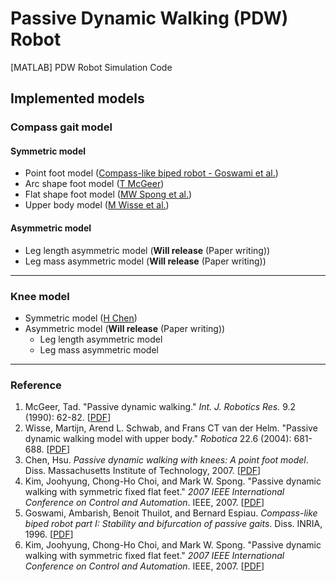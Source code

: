 # Passive Dynamic Walking (PDW) Robot

[MATLAB] PDW Robot Simulation Code



## Implemented models

### Compass gait model

#### Symmetric model

- Point foot model ([Compass-like biped robot - Goswami et al.](https://hal.inria.fr/inria-00073701/file/RR-2996.pdf))
- Arc shape foot model ([T McGeer](https://users.dimi.uniud.it/~antonio.dangelo/Robotica/2019/helper/leggedRobot/McGeer-Passive_dynamic_walking.pdf))
- Flat shape foot model ([MW Spong et al.](https://ieeexplore.ieee.org/iel5/4376306/4376307/04376312.pdf?casa_token=voxBKxih_IUAAAAA:WugTLWGqKSPHyVzvV0aAtvCpZ0DTGv8CwP5Vo3XLf8V9-VeZr3CtWCd7DDbIv6UpG9iTsULEC2A))
- Upper body model ([M Wisse et al.](https://www.cambridge.org/core/services/aop-cambridge-core/content/view/5B6847FB3E431F3F5A206436F1D74362/S0263574704000475a.pdf/div-class-title-passive-dynamic-walking-model-with-upper-body-div.pdf?casa_token=lkx8IjEi2QwAAAAA:ANd7dZRZLYYH8ivSfQsX1gXaUrTwZUosHCXAJapLbcEpKrTfWsGv-FFxieYmPqdwfxJWv9mTbC12uR7V))

#### Asymmetric model

- Leg length asymmetric model (**Will release** (Paper writing))
- Leg mass asymmetric model (**Will release** (Paper writing))

---

### Knee model

- Symmetric model ([H Chen](https://dspace.mit.edu/bitstream/handle/1721.1/41635/216930106-MIT.pdf?sequence=2&isAllowed=y))
- Asymmetric model (**Will release** (Paper writing))
  - Leg length asymmetric model
  - Leg mass asymmetric model

---

### Reference

1. McGeer, Tad. "Passive dynamic walking." *Int. J. Robotics Res.* 9.2 (1990): 62-82. [[PDF](https://users.dimi.uniud.it/~antonio.dangelo/Robotica/2019/helper/leggedRobot/McGeer-Passive_dynamic_walking.pdf)]
2. Wisse, Martijn, Arend L. Schwab, and Frans CT van der Helm. "Passive dynamic walking model with upper body." *Robotica* 22.6 (2004): 681-688. [[PDF](https://www.cambridge.org/core/services/aop-cambridge-core/content/view/5B6847FB3E431F3F5A206436F1D74362/S0263574704000475a.pdf/div-class-title-passive-dynamic-walking-model-with-upper-body-div.pdf?casa_token=_iZGLAq1fogAAAAA:i9ifENC2cG0LK_NB46oDTsdrTq8Z1h1wmq3zUJOFWLXxRthumU5-XwvmtyeaODc6-5o2fjjhrAX7G-0Q)]
3. Chen, Hsu. *Passive dynamic walking with knees: A point foot model*. Diss. Massachusetts Institute of Technology, 2007. [[PDF](https://dspace.mit.edu/bitstream/handle/1721.1/41635/216930106-MIT.pdf?sequence=2&isAllowed=y)]
4. Kim, Joohyung, Chong-Ho Choi, and Mark W. Spong. "Passive dynamic walking with symmetric fixed flat feet." *2007 IEEE International Conference on Control and Automation*. IEEE, 2007. [[PDF]()]
5. Goswami, Ambarish, Benoit Thuilot, and Bernard Espiau. *Compass-like biped robot part I: Stability and bifurcation of passive gaits*. Diss. INRIA, 1996. [[PDF](https://hal.inria.fr/inria-00073701/file/RR-2996.pdf)]
6. Kim, Joohyung, Chong-Ho Choi, and Mark W. Spong. "Passive dynamic walking with symmetric fixed flat feet." *2007 IEEE International Conference on Control and Automation*. IEEE, 2007. [[PDF](https://ieeexplore.ieee.org/iel5/4376306/4376307/04376312.pdf?casa_token=J1Sm9BYNauYAAAAA:KpoNSuZ4zfM3IT4Elu7sBHXTvrKVQkBMtnzrJMiU8_YjAS1XLj6euCehZpWokXcAIOyScW-99HM)]

